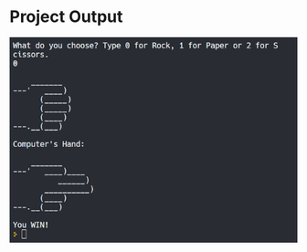 # Project Output

![output](https://github.com/rahulsahani1137/Python-100-Days-Projects/blob/main/Assets/day4.png?raw=true)